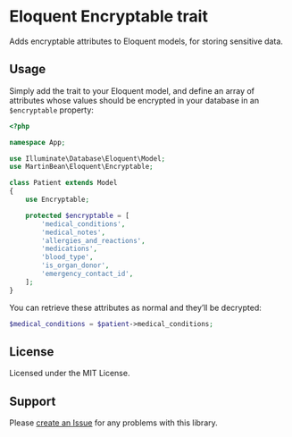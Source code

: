 # Eloquent Encryptable trait
Adds encryptable attributes to Eloquent models, for storing sensitive data.

## Usage
Simply add the trait to your Eloquent model, and define an array of attributes
whose values should be encrypted in your database in an `$encryptable` property:

```php
<?php

namespace App;

use Illuminate\Database\Eloquent\Model;
use MartinBean\Eloquent\Encryptable;

class Patient extends Model
{
    use Encryptable;

    protected $encryptable = [
        'medical_conditions',
        'medical_notes',
        'allergies_and_reactions',
        'medications',
        'blood_type',
        'is_organ_donor',
        'emergency_contact_id',
    ];
}
```

You can retrieve these attributes as normal and they’ll be decrypted:

```php
$medical_conditions = $patient->medical_conditions;
```

## License
Licensed under the MIT License.

## Support
Please [create an Issue][1] for any problems with this library.

[1]: https://github.com/martinbean/eloquent-encryptable/issues/new

